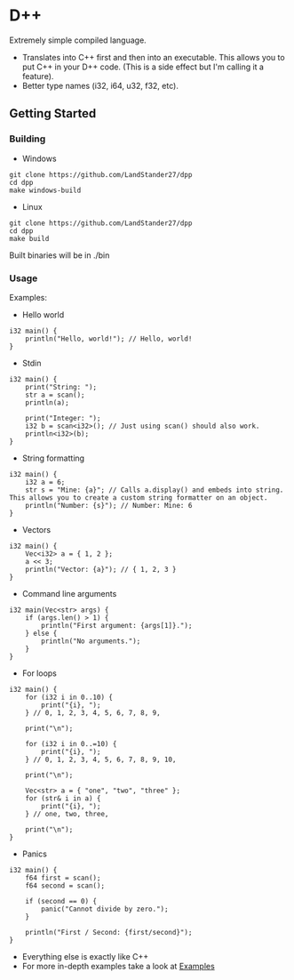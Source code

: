 # D++

Extremely simple compiled language.
- Translates into C++ first and then into an executable. This allows you to put C++ in your D++ code. (This is a side effect but I'm calling it a feature).
- Better type names (i32, i64, u32, f32, etc).

## Getting Started

### Building
- Windows
```
git clone https://github.com/LandStander27/dpp
cd dpp
make windows-build
```

- Linux
```
git clone https://github.com/LandStander27/dpp
cd dpp
make build
```
Built binaries will be in ./bin
### Usage

Examples:

- Hello world
```
i32 main() {
	println("Hello, world!"); // Hello, world!
}
```

- Stdin
```
i32 main() {
	print("String: ");
	str a = scan();
	println(a);

	print("Integer: ");
	i32 b = scan<i32>(); // Just using scan() should also work.
	println<i32>(b);
}
```

- String formatting
```
i32 main() {
	i32 a = 6;
	str s = "Mine: {a}"; // Calls a.display() and embeds into string. This allows you to create a custom string formatter on an object.
	println("Number: {s}"); // Number: Mine: 6
}
```

- Vectors
```
i32 main() {
	Vec<i32> a = { 1, 2 };
	a << 3;
	println("Vector: {a}"); // { 1, 2, 3 }
}
```

- Command line arguments
```
i32 main(Vec<str> args) {
	if (args.len() > 1) {
		println("First argument: {args[1]}.");
	} else {
		println("No arguments.");
	}
}
```

- For loops
```
i32 main() {
	for (i32 i in 0..10) {
		print("{i}, ");
	} // 0, 1, 2, 3, 4, 5, 6, 7, 8, 9,

	print("\n");

	for (i32 i in 0..=10) {
		print("{i}, ");
	} // 0, 1, 2, 3, 4, 5, 6, 7, 8, 9, 10,

	print("\n");

	Vec<str> a = { "one", "two", "three" };
	for (str& i in a) {
		print("{i}, ");
	} // one, two, three,

	print("\n");
}
```

- Panics
```
i32 main() {
	f64 first = scan();
	f64 second = scan();

	if (second == 0) {
		panic("Cannot divide by zero.");
	}

	println("First / Second: {first/second}");
}
```

- Everything else is exactly like C++
- For more in-depth examples take a look at [Examples](https://github.com/LandStander27/dpp/tree/master/examples)